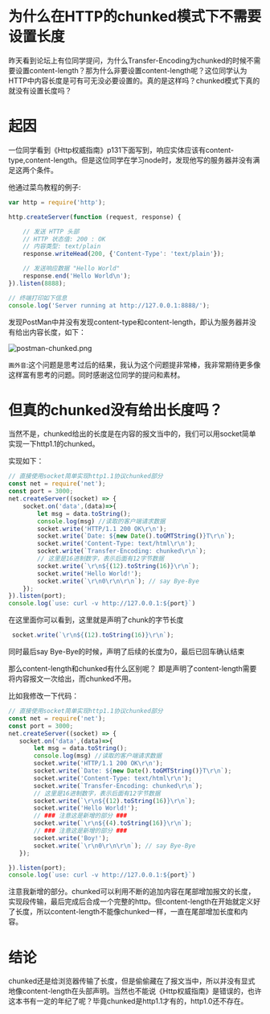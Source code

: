 # 为什么在HTTP的chunked模式下不需要设置长度
昨天看到论坛上有位同学提问，为什么Transfer-Encoding为chunked的时候不需要设置content-length？那为什么非要设置content-length呢？这位同学认为HTTP中内容长度是可有可无没必要设置的。真的是这样吗？chunked模式下真的就没有设置长度吗？

# 起因
一位同学看到《Http权威指南》p131下面写到，响应实体应该有content-type,content-length。但是这位同学在学习node时，发现他写的服务器并没有满足这两个条件。

他通过菜鸟教程的例子:
```js
var http = require('http');

http.createServer(function (request, response) {

    // 发送 HTTP 头部 
    // HTTP 状态值: 200 : OK
    // 内容类型: text/plain
    response.writeHead(200, {'Content-Type': 'text/plain'});

    // 发送响应数据 "Hello World"
    response.end('Hello World\n');
}).listen(8888);

// 终端打印如下信息
console.log('Server running at http://127.0.0.1:8888/');
```
发现PostMan中并没有发现content-type和content-length，即认为服务器并没有给出内容长度，如下：

![postman-chunked.png](../20190515http-chunked/postman-chunked.png)

`画外音`:这个问题是思考过后的结果，我认为这个问题提非常棒，我非常期待更多像这样富有思考的问题。同时感谢这位同学的提问和素材。

# 但真的chunked没有给出长度吗？
当然不是，chunked给出的长度是在内容的报文当中的，我们可以用socket简单实现一下http1.1的chunked。

实现如下：
```js
// 直接使用socket简单实现http1.1协议chunked部分
const net = require('net');
const port = 3000;
net.createServer((socket) => {
    socket.on('data',(data)=>{
        let msg = data.toString();
        console.log(msg) //读取的客户端请求数据
        socket.write('HTTP/1.1 200 OK\r\n');
        socket.write(`Date: ${new Date().toGMTString()}T\r\n`);
        socket.write('Content-Type: text/html\r\n');
        socket.write(`Transfer-Encoding: chunked\r\n`);
        // 这里是16进制数字，表示后面有12字节数据
        socket.write(`\r\n${(12).toString(16)}\r\n`);
        socket.write('Hello World!');
        socket.write(`\r\n0\r\n\r\n`); // say Bye-Bye
    });
}).listen(port);
console.log(`use: curl -v http://127.0.0.1:${port}`)
```
在这里面你可以看到，这里就是声明了chunk的字节长度
```js
 socket.write(`\r\n${(12).toString(16)}\r\n`);
 ```
 同时最后say Bye-Bye的时候，声明了后续的长度为0，最后已回车确认结束
 
 那么content-length和chunked有什么区别呢？
 即是声明了content-length需要将内容报文一次给出，而chunked不用。
 
 比如我修改一下代码：
 ```js
// 直接使用socket简单实现http1.1协议chunked部分
const net = require('net');
const port = 3000;
net.createServer((socket) => {
    socket.on('data',(data)=>{
        let msg = data.toString();
        console.log(msg) //读取的客户端请求数据
        socket.write('HTTP/1.1 200 OK\r\n');
        socket.write(`Date: ${new Date().toGMTString()}T\r\n`);
        socket.write('Content-Type: text/html\r\n');
        socket.write(`Transfer-Encoding: chunked\r\n`);
        // 这里是16进制数字，表示后面有12字节数据
        socket.write(`\r\n${(12).toString(16)}\r\n`);
        socket.write('Hello World!');
        // ### 注意这是新增的部分 ###
        socket.write(`\r\n${(4).toString(16)}\r\n`);
        // ### 注意这是新增的部分 ###
        socket.write('Boy!');
        socket.write(`\r\n0\r\n\r\n`); // say Bye-Bye
    });

}).listen(port);
console.log(`use: curl -v http://127.0.0.1:${port}`)
 ```
 注意我新增的部分。chunked可以利用不断的追加内容在尾部增加报文的长度，实现段传输，最后完成后合成一个完整的http。但content-length在开始就定义好了长度，所以content-length不能像chunked一样，一直在尾部增加长度和内容。

# 结论
chunked还是给浏览器传输了长度，但是偷偷藏在了报文当中，所以并没有显式地像content-length在头部声明。当然也不能说《Http权威指南》是错误的，也许这本书有一定的年纪了呢？毕竟chunked是http1.1才有的，http1.0还不存在。